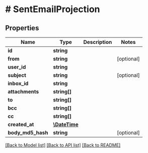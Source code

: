 # # SentEmailProjection

## Properties

Name | Type | Description | Notes
------------ | ------------- | ------------- | -------------
**id** | **string** |  | 
**from** | **string** |  | [optional] 
**user_id** | **string** |  | 
**subject** | **string** |  | [optional] 
**inbox_id** | **string** |  | 
**attachments** | **string[]** |  | 
**to** | **string[]** |  | 
**bcc** | **string[]** |  | 
**cc** | **string[]** |  | 
**created_at** | [**\DateTime**](\DateTime) |  | 
**body_md5_hash** | **string** |  | [optional] 

[[Back to Model list]](../../README#documentation-for-models) [[Back to API list]](../../README#documentation-for-api-endpoints) [[Back to README]](../../README)


